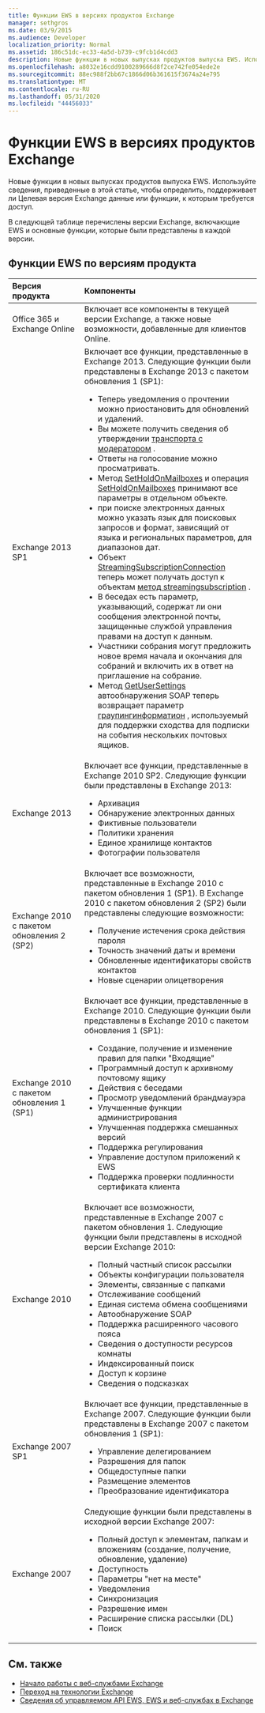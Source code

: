 ```yaml
---
title: Функции EWS в версиях продуктов Exchange
manager: sethgros
ms.date: 03/9/2015
ms.audience: Developer
localization_priority: Normal
ms.assetid: 186c51dc-ec33-4a5d-b739-c9fcb1d4cdd3
description: Новые функции в новых выпусках продуктов выпуска EWS. Используйте сведения, приведенные в этой статье, чтобы определить, поддерживает ли Целевая версия Exchange данные или функции, к которым требуется доступ.
ms.openlocfilehash: a8032e16cdd9100289666d8f2ce742fe054ede2e
ms.sourcegitcommit: 88ec988f2bb67c1866d06b361615f3674a24e795
ms.translationtype: MT
ms.contentlocale: ru-RU
ms.lasthandoff: 05/31/2020
ms.locfileid: "44456033"
---
```

# <a name="ews-functionality-in-exchange-product-versions"></a>Функции EWS в версиях продуктов Exchange

Новые функции в новых выпусках продуктов выпуска EWS. Используйте сведения, приведенные в этой статье, чтобы определить, поддерживает ли Целевая версия Exchange данные или функции, к которым требуется доступ. 
  
В следующей таблице перечислены версии Exchange, включающие EWS и основные функции, которые были представлены в каждой версии.
  
## <a name="ews-features-by-product-version"></a>Функции EWS по версиям продукта

|**Версия продукта**|**Компоненты**|
|:-----|:-----|
|Office 365 и Exchange Online |Включает все компоненты в текущей версии Exchange, а также новые возможности, добавленные для клиентов Online.  |
|Exchange 2013 SP1 | Включает все функции, представленные в Exchange 2013. Следующие функции были представлены в Exchange 2013 с пакетом обновления 1 (SP1):<ul><li>Теперь уведомления о прочтении можно приостановить для обновлений и удалений.</li><li>Вы можете получить сведения об утверждении [транспорта с модератором](https://msdn.microsoft.com/library/43a89f71-8002-4cb0-b3c8-1c2b2597f227%28Office.15%29.aspx) .</li><li>Ответы на голосование можно просматривать.</li><li>Метод [SetHoldOnMailboxes](https://msdn.microsoft.com/library/microsoft.exchange.webservices.data.exchangeservice.setholdonmailboxes%28v=exchg.80%29.aspx) и операция [SetHoldOnMailboxes](https://msdn.microsoft.com/library/9015a0d8-3495-461b-aa79-797d23169585%28Office.15%29.aspx) принимают все параметры в отдельном объекте.</li><li>при поиске электронных данных можно указать язык для поисковых запросов и формат, зависящий от языка и региональных параметров, для диапазонов дат.</li><li>Объект [StreamingSubscriptionConnection](https://msdn.microsoft.com/library/microsoft.exchange.webservices.data.streamingsubscriptionconnection%28v=exchg.80%29.aspx) теперь может получать доступ к объектам [метод streamingsubscription](https://msdn.microsoft.com/library/microsoft.exchange.webservices.data.streamingsubscription%28v=exchg.80%29.aspx) .</li><li>В беседах есть параметр, указывающий, содержат ли они сообщения электронной почты, защищенные службой управления правами на доступ к данным.</li><li>Участники собрания могут предложить новое время начала и окончания для собраний и включить их в ответ на приглашение на собрание.</li><li>Метод [GetUserSettings](https://msdn.microsoft.com/library/microsoft.exchange.webservices.autodiscover.autodiscoverservice.getusersettings%28v=exchg.80%29.aspx) автообнаружения SOAP теперь возвращает параметр [граупингинформатион](https://msdn.microsoft.com/library/office/dn529149%28v=exchg.150%29.aspx) , используемый для поддержки сходства для подписки на события нескольких почтовых ящиков.</li></ul> |
|Exchange 2013  | Включает все функции, представленные в Exchange 2010 SP2. Следующие функции были представлены в Exchange 2013:  <ul><li>  Архивация</li><li>Обнаружение электронных данных</li><li>Фиктивные пользователи</li><li>Политики хранения</li><li>Единое хранилище контактов</li><li>Фотографии пользователя</li></ul> |
|Exchange 2010 с пакетом обновления 2 (SP2)  | Включает все возможности, представленные в Exchange 2010 с пакетом обновления 1 (SP1). В Exchange 2010 с пакетом обновления 2 (SP2) были представлены следующие возможности:  <ul><li>  Получение истечения срока действия пароля</li><li>Точность значений даты и времени</li><li>Обновленные идентификаторы свойств контактов</li><li>Новые сценарии олицетворения</li></ul> |
|Exchange 2010 с пакетом обновления 1 (SP1)  | Включает все функции, представленные в Exchange 2010. Следующие функции были представлены в Exchange 2010 с пакетом обновления 1 (SP1):  <ul><li>  Создание, получение и изменение правил для папки "Входящие"</li><li>Программный доступ к архивному почтовому ящику</li><li>Действия с беседами</li><li>Просмотр уведомлений брандмауэра</li><li>Улучшенные функции администрирования</li><li>Улучшенная поддержка смешанных версий</li><li>Поддержка регулирования</li><li>Управление доступом приложений к EWS</li><li>Поддержка проверки подлинности сертификата клиента</li></ul> |
|Exchange 2010  | Включает все возможности, представленные в Exchange 2007 с пакетом обновления 1. Следующие функции были представлены в исходной версии Exchange 2010: <ul> <li>  Полный частный список рассылки</li><li>Объекты конфигурации пользователя</li><li>Элементы, связанные с папками</li><li>Отслеживание сообщений</li><li>Единая система обмена сообщениями</li><li>Автообнаружение SOAP  </li><li>Поддержка расширенного часового пояса</li><li>Сведения о доступности ресурсов комнаты</li><li>Индексированный поиск</li><li>Доступ к корзине</li><li>Сведения о подсказках</li></ul> |
|Exchange 2007 SP1  | Включает все функции, представленные в Exchange 2007. Следующие функции были представлены в Exchange 2007 с пакетом обновления 1 (SP1):  <ul><li>  Управление делегированием</li><li>Разрешения для папок</li><li>Общедоступные папки</li><li>Размещение элементов</li><li>Преобразование идентификатора</li></ul> |
|Exchange 2007  | Следующие функции были представлены в исходной версии Exchange 2007:  <ul><li>  Полный доступ к элементам, папкам и вложениям (создание, получение, обновление, удаление)</li><li>Доступность</li><li>Параметры "нет на месте"</li><li>Уведомления</li><li>Синхронизация</li><li>Разрешение имен</li><li>Расширение списка рассылки (DL)</li><li>Поиск</li></ul> |
   
## <a name="see-also"></a>См. также

- [Начало работы с веб-службами Exchange](start-using-web-services-in-exchange.md)
- [Переход на технологии Exchange](../migrating-to-exchange-online-and-exchange-2013-technologies.md)
- [Сведения об управляемом API EWS, EWS и веб-службах в Exchange](explore-the-ews-managed-api-ews-and-web-services-in-exchange.md)  
    

